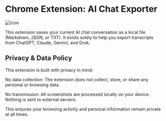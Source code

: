 # Chrome Extension: AI Chat Exporter

![icon](https://github.com/zhengxixuan/AIchat-exporter/edit/main/image.png)

This extension saves your current AI chat conversation as a local file (Markdown, JSON, or TXT). It exists solely to help you export transcripts from ChatGPT, Claude, Gemini, and Grok.

## Privacy & Data Policy

This extension is built with privacy in mind:

No data collection: The extension does not collect, store, or share any personal or browsing data.

No transmission: All screenshots are processed locally on your device. Nothing is sent to external servers.

This ensures your browsing activity and personal information remain private at all times.

